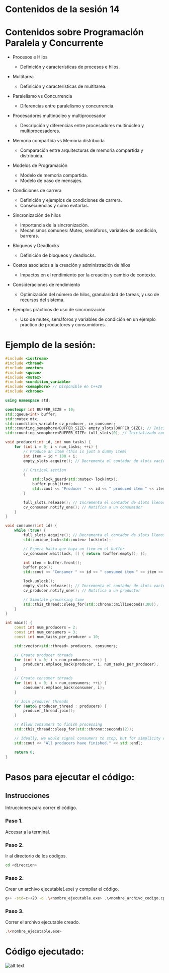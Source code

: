 # Contenidos de la sesión 14


# Contenidos sobre Programación Paralela y Concurrente

- Procesos e Hilos
   - Definición y características de procesos e hilos.

- Multitarea
   - Definición y características de multitarea.

- Paralelismo vs Concurrencia
   - Diferencias entre paralelismo y concurrencia.

- Procesadores multinúcleo y multiprocesador
   - Descripción y diferencias entre procesadores multinúcleo y multiprocesadores.

- Memoria compartida vs Memoria distribuida
   - Comparación entre arquitecturas de memoria compartida y distribuida.

- Modelos de Programación
   - Modelo de memoria compartida.
   - Modelo de paso de mensajes.

- Condiciones de carrera
   - Definición y ejemplos de condiciones de carrera.
   - Consecuencias y cómo evitarlas.

- Sincronización de hilos
   - Importancia de la sincronización.
   - Mecanismos comunes: Mutex, semáforos, variables de condición, barreras.

- Bloqueos y Deadlocks
   - Definición de bloqueos y deadlocks.

- Costos asociados a la creación y administración de hilos
   - Impactos en el rendimiento por la creación y cambio de contexto.

- Consideraciones de rendimiento
   - Optimización del número de hilos, granularidad de tareas, y uso de recursos del sistema.

- Ejemplos prácticos de uso de sincronización
   - Uso de mutex, semáforos y variables de condición en un ejemplo práctico de productores y consumidores.


# Ejemplo de la sesión:

```cpp
#include <iostream>
#include <thread>
#include <vector>
#include <queue>
#include <mutex>
#include <condition_variable>
#include <semaphore> // Disponible en C++20
#include <chrono>

using namespace std;

constexpr int BUFFER_SIZE = 10;
std::queue<int> buffer;
std::mutex mtx;
std::condition_variable cv_producer, cv_consumer;
std::counting_semaphore<BUFFER_SIZE> empty_slots(BUFFER_SIZE); // Inicializado con BUFFER_SIZE
std::counting_semaphore<BUFFER_SIZE> full_slots(0); // Inicializado con 0

void producer(int id, int num_tasks) {
    for (int i = 0; i < num_tasks; ++i) {
        // Produce an item (this is just a dummy item)
        int item = id * 100 + i;
        empty_slots.acquire(); // Decrementa el contador de slots vacíos

        // Critical section
        {
            std::lock_guard<std::mutex> lock(mtx);
            buffer.push(item);
            std::cout << "Producer " << id << " produced item " << item << std::endl;
        }

        full_slots.release(); // Incrementa el contador de slots llenos
        cv_consumer.notify_one(); // Notifica a un consumidor
    }
}

void consumer(int id) {
    while (true) {
        full_slots.acquire(); // Decrementa el contador de slots llenos
        std::unique_lock<std::mutex> lock(mtx);

        // Espera hasta que haya un ítem en el buffer
        cv_consumer.wait(lock, [] { return !buffer.empty(); });

        int item = buffer.front();
        buffer.pop();
        std::cout << "Consumer " << id << " consumed item " << item << std::endl;

        lock.unlock();
        empty_slots.release(); // Incrementa el contador de slots vacíos
        cv_producer.notify_one(); // Notifica a un productor

        // Simulate processing time
        std::this_thread::sleep_for(std::chrono::milliseconds(100));
    }
}

int main() {
    const int num_producers = 2;
    const int num_consumers = 3;
    const int num_tasks_per_producer = 10;

    std::vector<std::thread> producers, consumers;

    // Create producer threads
    for (int i = 0; i < num_producers; ++i) {
        producers.emplace_back(producer, i, num_tasks_per_producer);
    }

    // Create consumer threads
    for (int i = 0; i < num_consumers; ++i) {
        consumers.emplace_back(consumer, i);
    }

    // Join producer threads
    for (auto& producer_thread : producers) {
        producer_thread.join();
    }

    // Allow consumers to finish processing
    std::this_thread::sleep_for(std::chrono::seconds(2));

    // Ideally, we would signal consumers to stop, but for simplicity we just exit
    std::cout << "All producers have finished." << std::endl;

    return 0;
}
```

# Pasos para ejecutar el código:

## Instrucciones

Intrucciones para correr el código.

### Paso 1.

Accesar a la terminal.

### Paso 2.

Ir al directorio de los códigos.

```bash
cd <direccion>
```

### Paso 2.

Crear un archivo ejecutable(.exe) y compilar el código.

```bash
g++ -std=c++20 -o .\<nombre_ejecutable.exe> .\<nombre_archivo_codigo.cpp>
```

### Paso 3.

Correr el archivo ejecutable creado.

```bash
.\<nombre_ejecutable.exe>
```

# Código ejecutado:
![alt text](image.png)